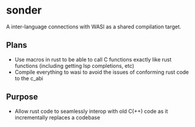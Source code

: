 # sonder

A inter-language connections with WASI as a shared compilation target.

## Plans

- Use macros in rust to be able to call C functions exactly like rust functions (including getting lsp completions, etc)
- Compile everything to wasi to avoid the issues of conforming rust code to the c_abi

## Purpose

- Allow rust code to seamlessly interop with old C(++) code as it incrementally replaces a codebase
